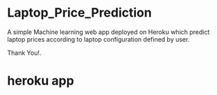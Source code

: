 # Laptop_Price_Prediction

A simple Machine learning web app deployed on Heroku which predict laptop prices according to laptop configuration defined by user. 

<!--
**You can find complete Analysis and modeling Notebook from <a href="https://colab.research.google.com/drive/1UuGubpE30tdeWoI8a4TpP1dhnZCu-mUQ?usp=sharing">here</a>**
-->

Thank You!.

# heroku app 
